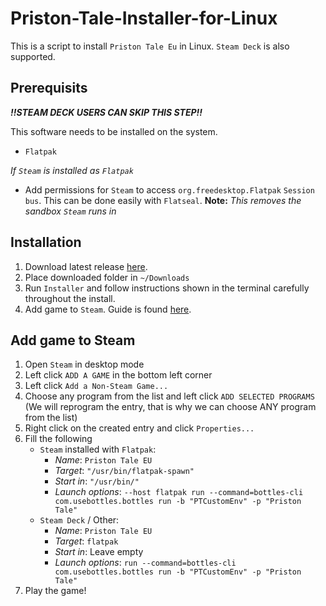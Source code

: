 # Priston-Tale-Installer-for-Linux
This is a script to install `Priston Tale Eu` in Linux. `Steam Deck` is also supported.

## Prerequisits
***!!STEAM DECK USERS CAN SKIP THIS STEP!!***


This software needs to be installed on the system.
* `Flatpak`

*If `Steam` is installed as `Flatpak`*

* Add permissions for `Steam` to access `org.freedesktop.Flatpak` `Session bus`. This can be done easily with `Flatseal`. **Note:** *This removes the sandbox `Steam` runs in*


## Installation

1. Download latest release [here](https://github.com/frlof/Priston-Tale-Installer-for-Linux/releases/download/latest/PristonTaleInstaller.zip).
2. Place downloaded folder in `~/Downloads`
3. Run `Installer` and follow instructions shown in the terminal carefully throughout the install.
4. Add game to `Steam`. Guide is found [here](#add-game-to-steam).

## Add game to Steam

1. Open `Steam` in desktop mode
2. Left click `ADD A GAME` in the bottom left corner
3. Left click `Add a Non-Steam Game...`
4. Choose any program from the list and left click `ADD SELECTED PROGRAMS` (We will reprogram the entry, that is why we can choose ANY program from the list)
5. Right click on the created entry and click `Properties...`
6. Fill the following
    - `Steam` installed with `Flatpak`:
       - *Name*:           `Priston Tale EU`
       - *Target*:         `"/usr/bin/flatpak-spawn"`
       - *Start in*:       `"/usr/bin/"`
       - *Launch options*: `--host flatpak run --command=bottles-cli com.usebottles.bottles run -b "PTCustomEnv" -p "Priston Tale"`
    - `Steam Deck` / Other:
      - *Name*: `Priston Tale EU`
      - *Target*:         `flatpak`
      - *Start in*:       Leave empty
      - *Launch options*: `run --command=bottles-cli com.usebottles.bottles run -b "PTCustomEnv" -p "Priston Tale"`
7.  Play the game!
